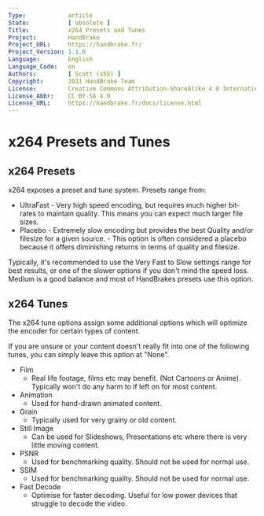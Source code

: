 ```yaml
---
Type:            article
State:           [ obsolete ]
Title:           x264 Presets and Tunes
Project:         HandBrake
Project_URL:     https://handbrake.fr/
Project_Version: 1.1.0
Language:        English
Language_Code:   en
Authors:         [ Scott (s55) ]
Copyright:       2021 HandBrake Team
License:         Creative Commons Attribution-ShareAlike 4.0 International
License_Abbr:    CC BY-SA 4.0
License_URL:     https://handbrake.fr/docs/license.html
---
```


x264 Presets and Tunes
======================

## x264 Presets

x264 exposes a preset and tune system. Presets range from:

-   UltraFast - Very high speed encoding, but requires much higher bit-rates to
    maintain quality. This means you can expect much larger file sizes.
-   Placebo - Extremely slow encoding but provides the best Quality and/or
    filesize for a given source. - This option is often considered a placebo
    because it offers diminishing returns in terms of quality and filesize.

Typically, it's recommended to use the Very Fast to Slow settings range for best
results, or one of the slower options if you don't mind the speed loss. Medium
is a good balance and most of HandBrakes presets use this option.

## x264 Tunes

The x264 tune options assign some additional options which will optimize the
encoder for certain types of content.

If you are unsure or your content doesn't really fit into one of the following
tunes, you can simply leave this option at "None".

-   Film
    -   Real life footage, films etc may benefit. (Not Cartoons or Anime).
        Typically won't do any harm to if left on for most content.
-   Animation
    -   Used for hand-drawn animated content.
-   Grain
    -   Typically used for very grainy or old content.
-   Still Image
    -   Can be used for Slideshows, Presentations etc where there is very little
        moving content.
-   PSNR
    -   Used for benchmarking quality. Should not be used for normal use.
-   SSIM
    -   Used for benchmarking quality. Should not be used for normal use.
-   Fast Decode
    -   Optimise for faster decoding. Useful for low power devices that struggle
        to decode the video.
